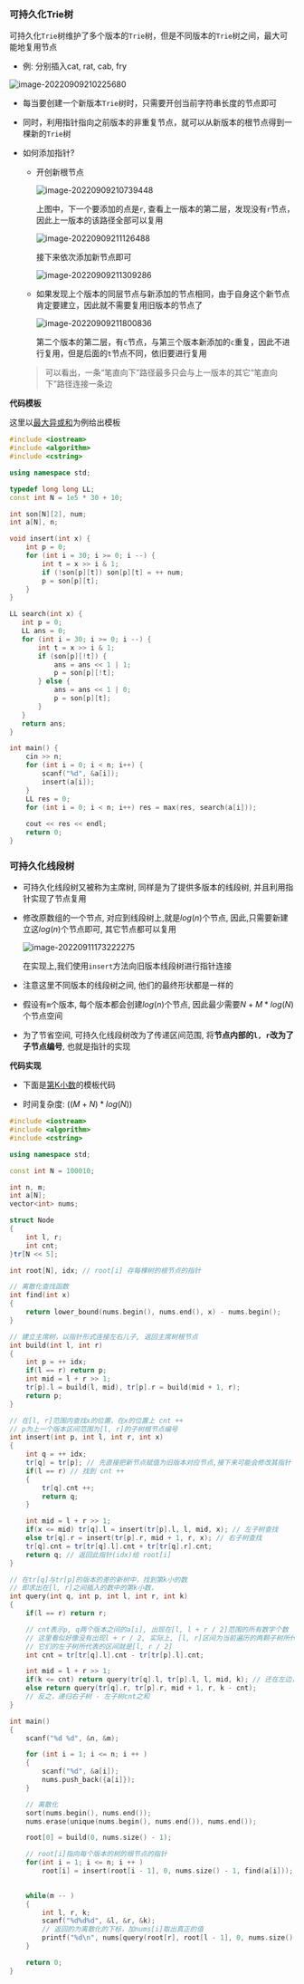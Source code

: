 ### 可持久化Trie树

可持久化`Trie`树维护了多个版本的`Trie`树，但是不同版本的`Trie`树之间，最大可能地复用节点

- 例: 分别插入cat, rat, cab, fry

![image-20220909210225680](http://www.cdn.liver0377.xyz/typora/202209092102748.png)



- 每当要创建一个新版本`Trie`树时，只需要开创当前字符串长度的节点即可

- 同时，利用指针指向之前版本的非重复节点，就可以从新版本的根节点得到一棵新的`Trie`树

- 如何添加指针?

  - 开创新根节点

    ![image-20220909210739448](http://www.cdn.liver0377.xyz/typora/202209092107484.png)

    上图中，下一个要添加的点是`r`, 查看上一版本的第二层，发现没有`r`节点，因此上一版本的该路径全部可以复用

    ![image-20220909211126488](http://www.cdn.liver0377.xyz/typora/202209092111526.png)

    接下来依次添加新节点即可

    ![image-20220909211309286](http://www.cdn.liver0377.xyz/typora/202209092113316.png)

  - 如果发现上个版本的同层节点与新添加的节点相同，由于自身这个新节点肯定要建立，因此就不需要复用旧版本的节点了

    ![image-20220909211800836](http://www.cdn.liver0377.xyz/typora/202209092118934.png)

    第二个版本的第二层，有`c`节点，与第三个版本新添加的`c`重复，因此不进行复用，但是后面的`t`节点不同，依旧要进行复用

  > 可以看出，一条“笔直向下”路径最多只会与上一版本的其它“笔直向下”路径连接一条边





**代码模板**

这里以[最大异或和](https://www.acwing.com/problem/content/258/)为例给出模板

```cc
#include <iostream>
#include <algorithm>
#include <cstring>

using namespace std;

typedef long long LL;
const int N = 1e5 * 30 + 10;

int son[N][2], num;
int a[N], n;

void insert(int x) {
    int p = 0;
    for (int i = 30; i >= 0; i --) {
        int t = x >> i & 1;
        if (!son[p][t]) son[p][t] = ++ num;
        p = son[p][t];        
    }
}

LL search(int x) {
   int p = 0;
   LL ans = 0;
   for (int i = 30; i >= 0; i --) {
       int t = x >> i & 1;
       if (son[p][!t]) {
           ans = ans << 1 | 1;
           p = son[p][!t];
       } else {
           ans = ans << 1 | 0;
           p = son[p][t];
       }
   }
   return ans;
}

int main() {
    cin >> n;
    for (int i = 0; i < n; i++) {
        scanf("%d", &a[i]);
        insert(a[i]);
    }
    LL res = 0;
    for (int i = 0; i < n; i++) res = max(res, search(a[i]));
    
    cout << res << endl;
    return 0;
}
```









### 可持久化线段树

- 可持久化线段树又被称为主席树, 同样是为了提供多版本的线段树, 并且利用指针实现了节点复用

- 修改原数组的一个节点, 对应到线段树上,就是$log(n)$个节点, 因此,只需要新建立这$log(n)$个节点即可, 其它节点都可以复用

  ![image-20220911173222275](http://www.cdn.liver0377.xyz/typora/202209111732336.png)

  在实现上,我们使用`insert`方法向旧版本线段树进行指针连接

- 注意这里不同版本的线段树之间, 他们的最终形状都是一样的

- 假设有`m`个版本, 每个版本都会创建$log(n)$个节点, 因此最少需要$N + M * log(N)$个节点空间

- 为了节省空间, 可持久化线段树改为了传递区间范围, 将**节点内部的`l, r`改为了子节点编号**, 也就是指针的实现





**代码实现**

- 下面是[第K小数](https://www.acwing.com/problem/content/description/257/)的模板代码

- 时间复杂度: $((M + N) * log(N))$

```cc
#include <iostream>
#include <algorithm>
#include <cstring>

using namespace std;

const int N = 100010;

int n, m;
int a[N];
vector<int> nums;

struct Node
{
    int l, r;
    int cnt;
}tr[N << 5];

int root[N], idx; // root[i] 存每棵树的根节点的指针

// 离散化查找函数
int find(int x)
{
    return lower_bound(nums.begin(), nums.end(), x) - nums.begin();
}

// 建立主席树，以指针形式连接左右儿子, 返回主席树根节点
int build(int l, int r)
{
    int p = ++ idx;
    if(l == r) return p;
    int mid = l + r >> 1;
    tr[p].l = build(l, mid), tr[p].r = build(mid + 1, r);
    return p;
}

// 在[l, r]范围内查找x的位置，在x的位置上 cnt ++
// p为上一个版本区间范围为[l, r]的子树根节点编号
int insert(int p, int l, int r, int x)
{
    int q = ++ idx;
    tr[q] = tr[p]; // 先直接把新节点赋值为旧版本对应节点,接下来可能会修改其指针 
    if(l == r) // 找到 cnt ++ 
    {
        tr[q].cnt ++;
        return q;
    }

    int mid = l + r >> 1;
    if(x <= mid) tr[q].l = insert(tr[p].l, l, mid, x); // 左子树查找
    else tr[q].r = insert(tr[p].r, mid + 1, r, x); // 右子树查找
    tr[q].cnt = tr[tr[q].l].cnt + tr[tr[q].r].cnt;
    return q; // 返回此指针(idx)给 root[i]
}

// 在tr[q]与tr[p]的版本的差的新树中，找到第k小的数
// 即求出在[l, r]之间插入的数中的第k小数，
int query(int q, int p, int l, int r, int k)
{
    if(l == r) return r;

    // cnt表示p, q两个版本之间的a[i], 出现在[l, l + r / 2]范围的所有数字个数
    // 这里看似好像没有出现l + r / 2, 实际上, [l, r]区间为当前遍历的两颗子树所代表的范围
    // 它们的左子树所代表的区间就是[l, r / 2]
    int cnt = tr[tr[q].l].cnt - tr[tr[p].l].cnt; 

    int mid = l + r >> 1;
    if(k <= cnt) return query(tr[q].l, tr[p].l, l, mid, k); // 还在左边，继续递归左子树
    else return query(tr[q].r, tr[p].r, mid + 1, r, k - cnt); 
    // 反之，递归右子树 - 左子树cnt之和
}

int main()
{
    scanf("%d %d", &n, &m);

    for (int i = 1; i <= n; i ++ )
    {
        scanf("%d", &a[i]);
        nums.push_back({a[i]});
    }

    // 离散化
    sort(nums.begin(), nums.end());
    nums.erase(unique(nums.begin(), nums.end()), nums.end());

    root[0] = build(0, nums.size() - 1);

    // root[i]指向每个版本的树的根节点的指针
    for(int i = 1; i <= n; i ++ )
        root[i] = insert(root[i - 1], 0, nums.size() - 1, find(a[i]));
    

    while(m -- )
    {
        int l, r, k;
        scanf("%d%d%d", &l, &r, &k);
        // 返回的为离散化的下标，加nums[i]取出真正的值
        printf("%d\n", nums[query(root[r], root[l - 1], 0, nums.size() - 1, k)]);
    }

    return 0;
}
```

